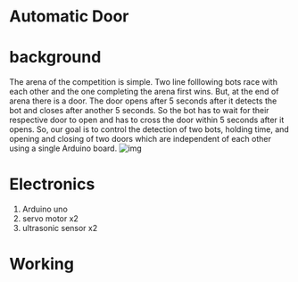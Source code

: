 # Automatic Door
 # background 
The arena of the competition is simple. Two line folllowing bots race with each other and the one completing the arena first wins. But, at the end of arena there is a door. The door opens after 5 seconds after it detects the bot and closes after another 5 seconds. So the bot has to wait for their respective door to open and has to cross the door within 5 seconds after it opens. So, our goal is to control the detection of two bots, holding time,  and opening and closing of two doors which are independent of each other using a single Arduino board.
![img](https://private-user-images.githubusercontent.com/108666448/289533139-e7f200e5-4e8a-422c-bb96-60dd509ff094.jpg?jwt=eyJhbGciOiJIUzI1NiIsInR5cCI6IkpXVCJ9.eyJpc3MiOiJnaXRodWIuY29tIiwiYXVkIjoicmF3LmdpdGh1YnVzZXJjb250ZW50LmNvbSIsImtleSI6ImtleTEiLCJleHAiOjE3MDIyOTc1NjMsIm5iZiI6MTcwMjI5NzI2MywicGF0aCI6Ii8xMDg2NjY0NDgvMjg5NTMzMTM5LWU3ZjIwMGU1LTRlOGEtNDIyYy1iYjk2LTYwZGQ1MDlmZjA5NC5qcGc_WC1BbXotQWxnb3JpdGhtPUFXUzQtSE1BQy1TSEEyNTYmWC1BbXotQ3JlZGVudGlhbD1BS0lBSVdOSllBWDRDU1ZFSDUzQSUyRjIwMjMxMjExJTJGdXMtZWFzdC0xJTJGczMlMkZhd3M0X3JlcXVlc3QmWC1BbXotRGF0ZT0yMDIzMTIxMVQxMjIxMDNaJlgtQW16LUV4cGlyZXM9MzAwJlgtQW16LVNpZ25hdHVyZT1hODUyNjZhNjYwMDc0ZjQzMmFjNDcxMjBiMTQxOGE5MThlMjU0NjZjZGFiNTg0OGIxNjY5MDdkMWIyMzI5ZmUwJlgtQW16LVNpZ25lZEhlYWRlcnM9aG9zdCZhY3Rvcl9pZD0wJmtleV9pZD0wJnJlcG9faWQ9MCJ9.gEdhzIfVUL_aRS09Pi6zm8Oi0aLLYgN2B5QuP5WfaGw)

 
# Electronics
1. Arduino uno
2. servo motor x2
3. ultrasonic sensor x2



  # Working
 
